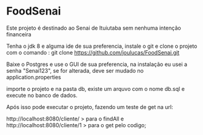 # FoodSenai
Este projeto é destinado ao Senai de Ituiutaba sem nenhuma intenção financeira

Tenha o jdk 8 e alguma ide de sua preferencia, instale o git e clone o projeto com o comando :
git clone https://github.com/joulucas/FoodSenai.git

Baixe o Postgres e use o GUI de sua preferencia, na instalação eu usei a senha "Senai123", se for alterada, deve ser mudado no application.properties

importe o projeto e na pasta db, existe um arquvo com o nome db.sql e execute no banco de dados.

Após isso pode executar o projeto, fazendo um teste de get na url:

 http://localhost:8080/cliente/ > para o findAll  e
 http://localhost:8080/cliente/1 > para o get pelo codigo;